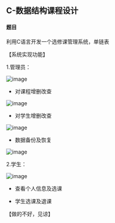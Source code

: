 ## C-数据结构课程设计

#### 题目

利用C语言开发一个选修课管理系统，单链表

【系统实现功能】

1.管理员：

![image](https://user-images.githubusercontent.com/88269111/205338257-c8c70ae8-9908-4ce0-9a8a-77135ba85ba2.png)


- 对课程增删改查

![image](https://user-images.githubusercontent.com/88269111/205338162-0e1b6a21-942d-4931-b9d3-69e614ff37de.png)


- 对学生增删改查

![image](https://user-images.githubusercontent.com/88269111/205338212-6f17a1d5-8615-4017-8766-0c668cc88777.png)

- 数据备份及恢复

![image](https://user-images.githubusercontent.com/88269111/205338352-84ee5f9b-1f3d-43ea-aba3-bffe55d11a5a.png)


2.学生：

![image](https://user-images.githubusercontent.com/88269111/205424660-847dc181-7eba-42c4-bdec-86e558faf5c3.png)


- 查看个人信息及选课

- 学生选课及退课

【做的不好，见谅】
